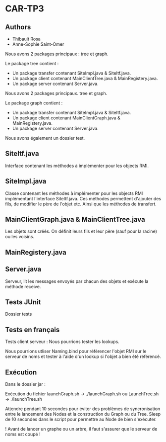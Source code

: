 # CAR-TP3

Authors
-------

- Thibault Rosa
- Anne-Sophie Saint-Omer


Nous avons 2 packages principaux : tree et graph. 

Le package tree contient :
- Un package transfer contenant SiteImpl.java & SiteItf.java.
- Un package client contenant MainClientTree.java & MainRegistery.java.
- Un package server contenant Server.java.


Nous avons 2 packages principaux. 
tree et graph. 

Le package graph contient :
- Un package transfer contenant SiteImpl.java & SiteItf.java.
- Un package client contenant MainClientGraph.java & MainRegistery.java.
- Un package server contenant Server.java.


Nous avons également un dossier test.


SiteItf.java
------------

Interface contenant les méthodes à implémenter pour les objects RMI.


SiteImpl.java
-------------

Classe contenant les méthodes à implémenter pour les objects RMI implémentant l'interface SiteItf.java.
Ces méthodes permettent d'ajouter des fils, de modifier le père de l'objet etc.
Ainsi que les méthodes de transfert.


MainClientGraph.java & MainClientTree.java
------------------------------------------

Les objets sont créés. On définit leurs fils et leur père (sauf pour la racine) ou les voisins.


MainRegistery.java
------------------


Server.java
-----------

Serveur, lit les messages envoyés par chacun des objets et exécute la méthode receive.


Tests JUnit
-----------

Dossier tests


Tests en français 
------------------

Tests client serveur :
Nous pourrions tester les lookups.

Nous pourrions utliser Naming.bind pour référencer l'objet RMI sur le serveur de noms et tester à l'aide d'un lookup si l'objet a bien été référencé.


Exécution
---------

Dans le dossier jar : 

Exécution du fichier launchGraph.sh -> ./launchGraph.sh
ou LaunchTree.sh -> ./launchTree.sh

Attendre pendant 10 secondes pour éviter des problèmes de syncronisation entre le lancement des Nodes et la construction du Graph ou du Tree.
Sleep de 10 secondes dans le script pour permettre au Node de bien s'exécuter.

! Avant de lancer un graphe ou un arbre, il faut s'assurer que le serveur de noms est coupé !







